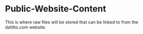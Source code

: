 # Public-Website-Content
This is where raw files will be stored that can be linked to from the dafdto.com website.
